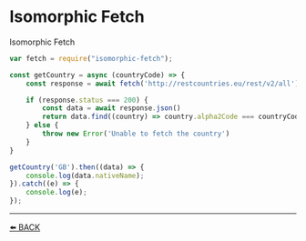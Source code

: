 # Isomorphic Fetch

Isomorphic Fetch

```javascript
var fetch = require("isomorphic-fetch");

const getCountry = async (countryCode) => {
    const response = await fetch('http://restcountries.eu/rest/v2/all')

    if (response.status === 200) {
        const data = await response.json()
        return data.find((country) => country.alpha2Code === countryCode)
    } else {
        throw new Error('Unable to fetch the country')
    }
}

getCountry('GB').then((data) => {
    console.log(data.nativeName);
}).catch((e) => {
    console.log(e); 
});
```

---
[:arrow_left: BACK](../README.md)
